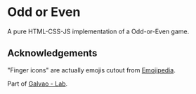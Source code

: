 # Odd or Even
A pure HTML-CSS-JS implementation of a Odd-or-Even game.

## Acknowledgements
"Finger icons" are actually emojis cutout from [Emojipedia](http://emojipedia.org/).

Part of [Galvao - Lab](https://github.com/galvao-lab/README).
